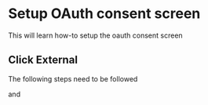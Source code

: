 # Setup OAuth consent screen

This will learn how-to setup the oauth consent screen

## Click External

The following steps need to be followed

<walkthrough-spotlight-pointer cssSelector="#mat-radio-3" text="Click the external radio button">
</walkthrough-spotlight-pointer>

and

<walkthrough-spotlight-pointer cssSelector="button.mat-focus-indicator.mat-raised-button.mat-button-base.mat-primary" text="Click the create button">
</walkthrough-spotlight-pointer>
